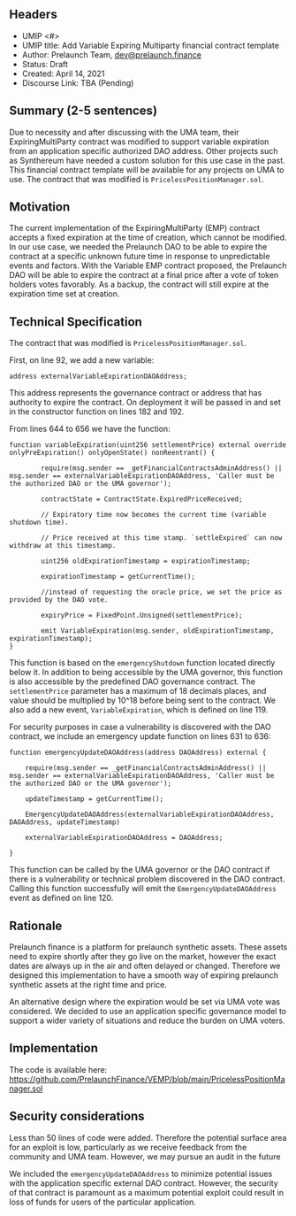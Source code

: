 ## Headers
- UMIP <#> 
- UMIP title: Add Variable Expiring Multiparty financial contract template
- Author: Prelaunch Team, dev@prelaunch.finance
- Status: Draft
- Created: April 14, 2021
- Discourse Link: TBA (Pending)

## Summary (2-5 sentences)
Due to necessity and after discussing with the UMA team, their ExpiringMultiParty contract was modified to support variable expiration from an application specific authorized DAO address. Other projects such as Synthereum have needed a custom solution for this use case in the past. This financial contract template will be available for any projects on UMA to use. The contract that was modified is `PricelessPositionManager.sol`.

## Motivation
The current implementation of the ExpiringMultiParty (EMP) contract accepts a fixed expiration at the time of creation, which cannot be modified. In our use case, we needed the Prelaunch DAO to be able to expire the contract at a specific unknown future time in response to unpredictable events and factors. With the Variable EMP contract proposed, the Prelaunch DAO will be able to expire the contract at a final price after a vote of token holders votes favorably. As a backup, the contract will still expire at the expiration time set at creation. 

## Technical Specification
The contract that was modified is `PricelessPositionManager.sol`.

First, on line 92, we add a new variable:

    address externalVariableExpirationDAOAddress;

This address represents the governance contract or address that has authority to expire the contract. On deployment it will be passed in and set in the constructor function on lines 182 and 192.

From lines 644 to 656 we have the function:

  

    function variableExpiration(uint256 settlementPrice) external override onlyPreExpiration() onlyOpenState() nonReentrant() {
    	    
    	    require(msg.sender == _getFinancialContractsAdminAddress() || msg.sender == externalVariableExpirationDAOAddress, 'Caller must be the authorized DAO or the UMA governor');
    	    
    	    contractState = ContractState.ExpiredPriceReceived;
    	    
    	    // Expiratory time now becomes the current time (variable shutdown time).
    	    
    	    // Price received at this time stamp. `settleExpired` can now withdraw at this timestamp.
    	    
    	    uint256 oldExpirationTimestamp = expirationTimestamp;
    	    
    	    expirationTimestamp = getCurrentTime();
    	    
    	    //instead of requesting the oracle price, we set the price as provided by the DAO vote.
    	    
    	    expiryPrice = FixedPoint.Unsigned(settlementPrice);
    	    
    	    emit VariableExpiration(msg.sender, oldExpirationTimestamp, expirationTimestamp);
    }
       
This function is based on the `emergencyShutdown` function located directly below it. In addition to being accessible by the UMA governor, this function is also accessible by the predefined DAO governance contract. The `settlementPrice` parameter has a maximum of 18 decimals places, and value should be multiplied by 10^18 before being sent to the contract. We also add a new event, `VariableExpiration`, which is defined on line 119.

For security purposes in case a vulnerability is discovered with the DAO contract, we include an emergency update function on lines 631 to 636:

    function emergencyUpdateDAOAddress(address DAOAddress) external {
    
	    require(msg.sender == _getFinancialContractsAdminAddress() || msg.sender == externalVariableExpirationDAOAddress, 'Caller must be the authorized DAO or the UMA governor');
	    
	    updateTimestamp = getCurrentTime();
	    
	    EmergencyUpdateDAOAddress(externalVariableExpirationDAOAddress, DAOAddress, updateTimestamp)
	    
	    externalVariableExpirationDAOAddress = DAOAddress;
	    
    }

This function can be called by the UMA governor or the DAO contract if there is a vulnerability or technical problem discovered in the DAO contract. Calling this function successfully will emit the `EmergencyUpdateDAOAddress` event as defined on line 120.

## Rationale
Prelaunch finance is a platform for prelaunch synthetic assets. These assets need to expire shortly after they go live on the market, however the exact dates are always up in the air and often delayed or changed. Therefore we designed this implementation to have a smooth way of expiring prelaunch synthetic assets at the right time and price.

An alternative design where the expiration would be set via UMA vote was considered. We decided to use an application specific governance model to support a wider variety of situations and reduce the burden on UMA voters. 

## Implementation
The code is available here: https://github.com/PrelaunchFinance/VEMP/blob/main/PricelessPositionManager.sol

## Security considerations
Less than 50 lines of code were added. Therefore the potential surface area for an exploit is low, particularly as we receive feedback from the community and UMA team. However, we may pursue an audit in the future

We included the `emergencyUpdateDAOAddress` to minimize potential issues with the application specific external DAO contract. However, the security of that contract is paramount as a maximum potential exploit could result in loss of funds for users of the particular application. 
